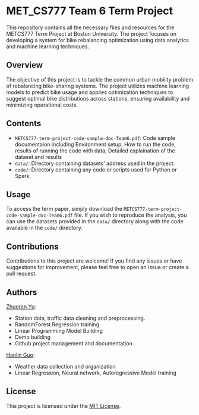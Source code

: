 # MET_CS777 Team 6 Term Project

This repository contains all the necessary files and resources for the METCS777 Term Project at Boston University. The project focuses on developing a system for bike rebalancing optimization using data analytics and machine learning techniques.

## Overview

The objective of this project is to tackle the common urban mobility problem of rebalancing bike-sharing systems. The project utilizes machine learning models to predict bike usage and applies optimization techniques to suggest optimal bike distributions across stations, ensuring availability and minimizing operational costs.

## Contents

- `METCS777-term-project-code-sample-doc-Team6.pdf`: Code sample documentaion including Environment setup, How to run the code, results of running the code with data, Detailed explaination of the dataset and results
- `data/`: Directory containing datasets' address used in the project.
- `code/`: Directory containing any code or scripts used for Python or Spark.

## Usage

To access the term paper, simply download the `METCS777-term-project-code-sample-doc-Team6.pdf` file. If you wish to reproduce the analysis, you can use the datasets provided in the `data/` directory along with the code available in the `code/` directory.

## Contributions

Contributions to this project are welcome! If you find any issues or have suggestions for improvement, please feel free to open an issue or create a pull request.

## Authors

[Zhuoran Yu](https://github.com/dreamfireyu): 
- Station data, traffic data cleaning and preprocessing.  
- RandomForest Regression training
- Linear Programming Model Building
- Demo building
- Github project management and documentation

[Hanlin Guo](https://github.com/KevinGuo0): 
- Weather data collection and organization
- Linear Regression, Neural network, Autoregressive Model training
## License

This project is licensed under the [MIT License](LICENSE).
